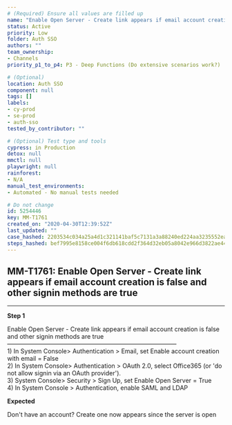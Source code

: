 ```yaml
---
# (Required) Ensure all values are filled up
name: "Enable Open Server - Create link appears if email account creation is false and other signin methods are true"
status: Active
priority: Low
folder: Auth SSO
authors: ""
team_ownership: 
- Channels
priority_p1_to_p4: P3 - Deep Functions (Do extensive scenarios work?)

# (Optional)
location: Auth SSO
component: null
tags: []
labels: 
- cy-prod
- se-prod
- auth-sso
tested_by_contributor: ""

# (Optional) Test type and tools
cypress: in Production
detox: null
mmctl: null
playwright: null
rainforest: 
- N/A
manual_test_environments: 
- Automated - No manual tests needed

# Do not change
id: 5254446
key: MM-T1761
created_on: "2020-04-30T12:39:52Z"
last_updated: ""
case_hashed: 2203534c034a25a4d1c321141baf5c7131a3a88240ed224aa3235552eac685235c86dc652e22ec26f4e85f2ae82ca8c9
steps_hashed: bef7995e8158ce004f6db618cdd2f364d32eb05a8042e966d3822ae44b760de31e042efa1688cf87a494d5b9f51ce932
---
```


<!-- (Auto-generated) Based on frontmatter's "key" and "name" -->

## MM-T1761: Enable Open Server - Create link appears if email account creation is false and other signin methods are true

---

**Step 1**

Enable Open Server - Create link appears if email account creation is false and other signin methods are true\
————————————————————————————\
1\) In System Console> Authentication > Email, set Enable account creation with email = False\
2\) In System Console> Authentication > OAuth 2.0, select Office365 (or 'do not allow signin via an OAuth provider').\
3\) System Console> Security > Sign Up, set Enable Open Server = True\
4\) In System Console > Authentication, enable SAML and LDAP

**Expected**

Don't have an account? Create one now appears since the server is open
